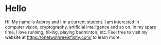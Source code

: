 # Hello
Hi! My name is Aubrey and I'm a current student. I am interested in computer vision, cryptography, artificial intelligence and so on. In my spare time, I love running, hiking, playing badminton, etc.
Feel free to visit my website at https://onetwothreeinfinity.com/ to learn more.

